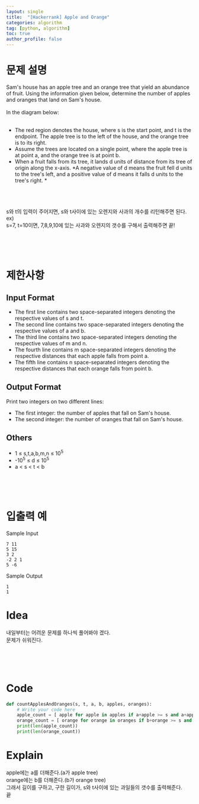 ```yaml
---
layout: single
title:  "[Hackerrank] Apple and Orange"
categories: algorithm
tag: [python, algorithm]
toc: true
author_profile: false
---
```



# 문제 설명
Sam's house has an apple tree and an orange tree that yield an abundance of fruit. Using the information given below, determine the number of apples and oranges that land on Sam's house.<br/>
<br/>
In the diagram below:<br/>
<br/>
- The red region denotes the house, where s is the start point, and t is the endpoint. The apple tree is to the left of the house, and the orange tree is to its right.
- Assume the trees are located on a single point, where the apple tree is at point a, and the orange tree is at point b.
- When a fruit falls from its tree, it lands d units of distance from its tree of origin along the x-axis. *A negative value of d means the fruit fell d units to the tree's left, and a positive value of d means it falls d units to the tree's right. *

<br/><br/><br/>
s와 t의 입력이 주어지면, s와 t사이에 있는 오렌지와 사과의 개수를 리턴해주면 된다.<br/>
ex)<br/>
s=7, t=10이면, 7,8,9,10에 있는 사과와 오렌지의 갯수를 구해서 출력해주면 끝!<br/>




<br/><br/><br/>

# 제한사항

## Input Format
- The first line contains two space-separated integers denoting the respective values of s and t.
- The second line contains two space-separated integers denoting the respective values of a and b.
- The third line contains two space-separated integers denoting the respective values of m and n.
- The fourth line contains m space-separated integers denoting the respective distances that each apple falls from point a.
- The fifth line contains n space-separated integers denoting the respective distances that each orange falls from point b.

## Output Format

Print two integers on two different lines:

- The first integer: the number of apples that fall on Sam's house.
- The second integer: the number of oranges that fall on Sam's house.



## Others
- 1 &le; s,t,a,b,m,n &le; 10<sup>5</sup>
- -10<sup>5</sup> &le; d &le; 10<sup>5</sup>
- a &lt; s &lt; t &lt; b 


<br/><br/><br/>


# 입출력 예
Sample Input
```
7 11
5 15
3 2
-2 2 1
5 -6
```
Sample Output
```
1
1
```

# Idea

<p>
내일부터는 어려운 문제를 하나씩 풀어봐야 겠다.<br/>
문제가 쉬워진다.<br/>


</p>
<br/><br/><br/>

# Code

```python
def countApplesAndOranges(s, t, a, b, apples, oranges):
    # Write your code here
    apple_count = [ apple for apple in apples if a+apple >= s and a+apple <= t]
    orange_count = [ orange for orange in oranges if b+orange >= s and b+orange <= t]
    print(len(apple_count))
    print(len(orange_count))
```


# Explain
apple에는 a를 더해준다.(a가 apple tree)<br/>
orange에는 b를 더해준다.(b가 orange tree)<br/>
그래서 길이를 구하고, 구한 길이가, s와 t사이에 있는 과일들의 갯수를 출력해준다.<br/>
끝<br/>


<br/><br/><br/>



<!-- # References

<ul>
  <li><a href="https://medium.com/@mrunankmistry52/non-divisible-subset-problem-comprehensive-explanation-c878a752f057" target="_blank">https://medium.com/@mrunankmistry52/non-divisible-subset-problem-comprehensive-explanation-c878a752f057</a></li>
  <li><a href="https://gaegosoo.tistory.com/62" target="_blank">https://gaegosoo.tistory.com/62</a></li>
  
</ul> -->


